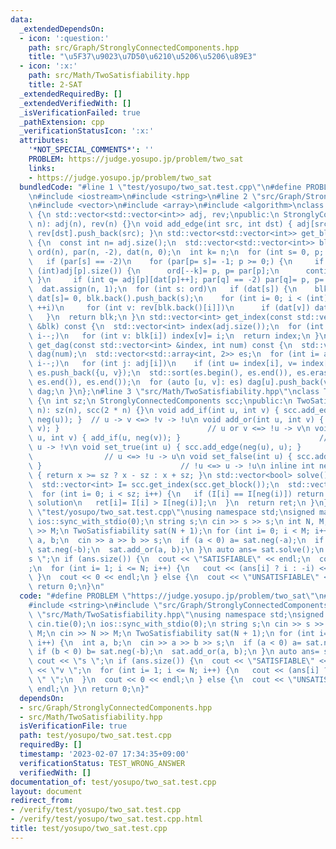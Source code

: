```yaml
---
data:
  _extendedDependsOn:
  - icon: ':question:'
    path: src/Graph/StronglyConnectedComponents.hpp
    title: "\u5F37\u9023\u7D50\u6210\u5206\u5206\u89E3"
  - icon: ':x:'
    path: src/Math/TwoSatisfiability.hpp
    title: 2-SAT
  _extendedRequiredBy: []
  _extendedVerifiedWith: []
  _isVerificationFailed: true
  _pathExtension: cpp
  _verificationStatusIcon: ':x:'
  attributes:
    '*NOT_SPECIAL_COMMENTS*': ''
    PROBLEM: https://judge.yosupo.jp/problem/two_sat
    links:
    - https://judge.yosupo.jp/problem/two_sat
  bundledCode: "#line 1 \"test/yosupo/two_sat.test.cpp\"\n#define PROBLEM \"https://judge.yosupo.jp/problem/two_sat\"\
    \n#include <iostream>\n#include <string>\n#line 2 \"src/Graph/StronglyConnectedComponents.hpp\"\
    \n#include <vector>\n#include <array>\n#include <algorithm>\nclass StronglyConnectedComponents\
    \ {\n std::vector<std::vector<int>> adj, rev;\npublic:\n StronglyConnectedComponents(int\
    \ n): adj(n), rev(n) {}\n void add_edge(int src, int dst) { adj[src].push_back(dst),\
    \ rev[dst].push_back(src); }\n std::vector<std::vector<int>> get_block() const\
    \ {\n  const int n= adj.size();\n  std::vector<std::vector<int>> blk;\n  std::vector<int>\
    \ ord(n), par(n, -2), dat(n, 0);\n  int k= n;\n  for (int s= 0, p; s < n; ++s)\n\
    \   if (par[s] == -2)\n    for (par[p= s]= -1; p >= 0;) {\n     if (dat[p] ==\
    \ (int)adj[p].size()) {\n      ord[--k]= p, p= par[p];\n      continue;\n    \
    \ }\n     if (int q= adj[p][dat[p]++]; par[q] == -2) par[q]= p, p= q;\n    }\n\
    \  dat.assign(n, 1);\n  for (int s: ord)\n   if (dat[s]) {\n    blk.resize(++k),\
    \ dat[s]= 0, blk.back().push_back(s);\n    for (int i= 0; i < (int)blk.back().size();\
    \ ++i)\n     for (int v: rev[blk.back()[i]])\n      if (dat[v]) dat[v]= 0, blk.back().push_back(v);\n\
    \   }\n  return blk;\n }\n std::vector<int> get_index(const std::vector<std::vector<int>>\
    \ &blk) const {\n  std::vector<int> index(adj.size());\n  for (int i= blk.size();\
    \ i--;)\n   for (int v: blk[i]) index[v]= i;\n  return index;\n }\n std::vector<std::vector<int>>\
    \ get_dag(const std::vector<int> &index, int num) const {\n  std::vector<std::vector<int>>\
    \ dag(num);\n  std::vector<std::array<int, 2>> es;\n  for (int i= adj.size();\
    \ i--;)\n   for (int j: adj[i])\n    if (int u= index[i], v= index[j]; u != v)\
    \ es.push_back({u, v});\n  std::sort(es.begin(), es.end()), es.erase(std::unique(es.begin(),\
    \ es.end()), es.end());\n  for (auto [u, v]: es) dag[u].push_back(v);\n  return\
    \ dag;\n }\n};\n#line 3 \"src/Math/TwoSatisfiability.hpp\"\nclass TwoSatisfiability\
    \ {\n int sz;\n StronglyConnectedComponents scc;\npublic:\n TwoSatisfiability(int\
    \ n): sz(n), scc(2 * n) {}\n void add_if(int u, int v) { scc.add_edge(u, v), scc.add_edge(neg(v),\
    \ neg(u)); }  // u -> v <=> !v -> !u\n void add_or(int u, int v) { add_if(neg(u),\
    \ v); }                                 // u or v <=> !u -> v\n void add_nand(int\
    \ u, int v) { add_if(u, neg(v)); }                               // u nand v <=>\
    \ u -> !v\n void set_true(int u) { scc.add_edge(neg(u), u); }                \
    \                // u <=> !u -> u\n void set_false(int u) { scc.add_edge(u, neg(u));\
    \ }                               // !u <=> u -> !u\n inline int neg(int x) const\
    \ { return x >= sz ? x - sz : x + sz; }\n std::vector<bool> solve() const {\n\
    \  std::vector<int> I= scc.get_index(scc.get_block());\n  std::vector<bool> ret(sz);\n\
    \  for (int i= 0; i < sz; i++) {\n   if (I[i] == I[neg(i)]) return {};  // no\
    \ solution\n   ret[i]= I[i] > I[neg(i)];\n  }\n  return ret;\n }\n};\n#line 6\
    \ \"test/yosupo/two_sat.test.cpp\"\nusing namespace std;\nsigned main() {\n cin.tie(0);\n\
    \ ios::sync_with_stdio(0);\n string s;\n cin >> s >> s;\n int N, M;\n cin >> N\
    \ >> M;\n TwoSatisfiability sat(N + 1);\n for (int i= 0; i < M; i++) {\n  int\
    \ a, b;\n  cin >> a >> b >> s;\n  if (a < 0) a= sat.neg(-a);\n  if (b < 0) b=\
    \ sat.neg(-b);\n  sat.add_or(a, b);\n }\n auto ans= sat.solve();\n cout << \"\
    s \";\n if (ans.size()) {\n  cout << \"SATISFIABLE\" << endl;\n  cout << \"v \"\
    ;\n  for (int i= 1; i <= N; i++) {\n   cout << (ans[i] ? i : -i) << \" \";\n \
    \ }\n  cout << 0 << endl;\n } else {\n  cout << \"UNSATISFIABLE\" << endl;\n }\n\
    \ return 0;\n}\n"
  code: "#define PROBLEM \"https://judge.yosupo.jp/problem/two_sat\"\n#include <iostream>\n\
    #include <string>\n#include \"src/Graph/StronglyConnectedComponents.hpp\"\n#include\
    \ \"src/Math/TwoSatisfiability.hpp\"\nusing namespace std;\nsigned main() {\n\
    \ cin.tie(0);\n ios::sync_with_stdio(0);\n string s;\n cin >> s >> s;\n int N,\
    \ M;\n cin >> N >> M;\n TwoSatisfiability sat(N + 1);\n for (int i= 0; i < M;\
    \ i++) {\n  int a, b;\n  cin >> a >> b >> s;\n  if (a < 0) a= sat.neg(-a);\n \
    \ if (b < 0) b= sat.neg(-b);\n  sat.add_or(a, b);\n }\n auto ans= sat.solve();\n\
    \ cout << \"s \";\n if (ans.size()) {\n  cout << \"SATISFIABLE\" << endl;\n  cout\
    \ << \"v \";\n  for (int i= 1; i <= N; i++) {\n   cout << (ans[i] ? i : -i) <<\
    \ \" \";\n  }\n  cout << 0 << endl;\n } else {\n  cout << \"UNSATISFIABLE\" <<\
    \ endl;\n }\n return 0;\n}"
  dependsOn:
  - src/Graph/StronglyConnectedComponents.hpp
  - src/Math/TwoSatisfiability.hpp
  isVerificationFile: true
  path: test/yosupo/two_sat.test.cpp
  requiredBy: []
  timestamp: '2023-02-07 17:34:35+09:00'
  verificationStatus: TEST_WRONG_ANSWER
  verifiedWith: []
documentation_of: test/yosupo/two_sat.test.cpp
layout: document
redirect_from:
- /verify/test/yosupo/two_sat.test.cpp
- /verify/test/yosupo/two_sat.test.cpp.html
title: test/yosupo/two_sat.test.cpp
---
```

